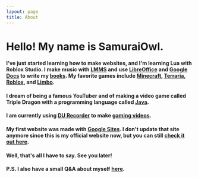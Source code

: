 ```yaml
---
layout: page
title: About
---
```


<h1>Hello! My name is SamuraiOwl.</h1>

#### I've just started learning how to make websites, and I'm learning Lua with Roblox Studio. I make music with [LMMS](https://lmms.io/) and use [LibreOffice](https://www.libreoffice.org/) and [Google Docs](https://docs.google.com) to write my [books](https://samuraiowl.github.io/books). My favorite games include [Minecraft](https://minecraft.net/en-us), [Terraria](http://terraria.org/), [Roblox](https://roblox.com), and [Limbo](http://www.playdead.com/games/limbo/).
#### I dream of being a famous YouTuber and of making a video game called Triple Dragon with a programming language called [Java](https://java.com/en/).
#### I am currently using [DU Recorder](https://www.du-recorder.com) to make [gaming videos](https://samuraiowl.github.io/gaming_videos.html).
#### My first website was made with [Google Sites](https://sites.google.com). I don't update that site anymore since this is my official website now,  but you can still [check it out here](https://sites.google.com/view/samuraiowl).
#### Well, that's all I have to say. See you later!
#### P.S. I also have a small Q&A  about myself [here](https://samuraiowl.github.io/q&a).
